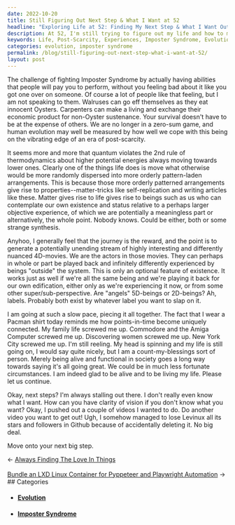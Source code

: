 ```yaml
---
date: 2022-10-20
title: Still Figuring Out Next Step & What I Want at 52
headline: "Exploring Life at 52: Finding My Next Step & What I Want Out of Life"
description: At 52, I'm still trying to figure out my life and how to make a living without taking advantage of others. I'm exploring how human beings can evolve in a post-scarcity world and creating an unending stream of interesting experiences. I'm grateful to be alive and functional in society and am looking for my next step.
keywords: Life, Post-Scarcity, Experiences, Imposter Syndrome, Evolution, Human Beings, Functional, Society, Next Step, Living, Interesting, Randomness, Orderly Patterns, Counting Blessings
categories: evolution, imposter syndrome
permalink: /blog/still-figuring-out-next-step-what-i-want-at-52/
layout: post
---
```



The challenge of fighting Imposter Syndrome by actually having abilities that
people will pay you to perform, without you feeling bad about it like you got
one over on someone. Of course a lot of people like that feeling, but I am not
speaking to them. Walruses can go eff themselves as they eat innocent Oysters.
Carpenters can make a living and exchange their economic product for non-Oyster
sustenance. Your survival doesn't have to be at the expense of others. We are
no longer in a zero-sum game, and human evolution may well be measured by how
well we cope with this being on the vibrating edge of an era of post-scarcity.

It seems more and more that quantum violates the 2nd rule of thermodynamics
about higher potential energies always moving towards lower ones. Clearly one
of the things life does is move what otherwise would be more randomly dispersed
into more orderly pattern-laden arrangements. This is because those more
orderly patterned arrangements give rise to properties--matter-tricks like
self-replication and writing articles like these. Matter gives rise to life
gives rise to beings such as us who can contemplate our own existence and
status relative to a perhaps larger objective experience, of which we are
potentially a meaningless part or alternatively, the whole point. Nobody knows.
Could be either, both or some strange synthesis.

Anyhoo, I generally feel that the journey is the reward, and the point is to
generate a potentially unending stream of highly interesting and differently
nuanced 4D-movies. We are the actors in those movies. They can perhaps in whole
or part be played back and infinitely differently experienced by beings
"outside" the system. This is only an optional feature of existence. It works
just as well if we're all the same being and we're playing it back for our own
edification, either only as we're experiencing it now, or from some other
super/sub-perspective. Are "angels" 5D-beings or 2D-beings? Ah, labels.
Probably both exist by whatever label you want to slap on it.

I am going at such a slow pace, piecing it all together. The fact that I wear a
Pacman shirt today reminds me how points-in-time become uniquely connected. My
family life screwed me up. Commodore and the Amiga Computer screwed me up.
Discovering women screwed me up. New York City screwed me up. I'm still
reeling. My head is spinning and my life is still going on, I would say quite
nicely, but I am a count-my-blessings sort of person. Merely being alive and
functional in society goes a long way towards saying it's all going great. We
could be in much less fortunate circumstances. I am indeed glad to be alive and
to be living my life. Please let us continue.

Okay, next steps? I'm always stalling out there. I don't really even know what
I want. How can you have clarity of vision if you don't know what you want?
Okay, I pushed out a couple of videos I wanted to do. Do another video you want
to get out! Ugh, I somehow managed to lose Levinux all its stars and followers
in Github because of accidentally deleting it. No big deal.

Move onto your next big step.


<div class="arrow-links"><div class="post-nav-prev"><span class="arrow">&larr;&nbsp;</span><a href="/blog/always-finding-the-love-in-things/">Always Finding The Love In Things</a></div> &nbsp; <div class="post-nav-next"><a href="/blog/bundle-an-lxd-linux-container-for-pyppeteer-and-playwright-automation/">Bundle an LXD Linux Container for Pyppeteer and Playwright Automation</a><span class="arrow">&nbsp;&rarr;</span></div></div>
## Categories

<ul>
<li><h4><a href='/evolution/'>Evolution</a></h4></li>
<li><h4><a href='/imposter-syndrome/'>Imposter Syndrome</a></h4></li></ul>
